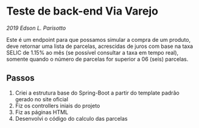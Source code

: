# Teste de back-end Via Varejo
*2019 Edson L. Parisotto*

Este é um endpoint para que possamos simular a compra de um produto, deve retornar uma lista de parcelas, acrescidas de juros com base na taxa SELIC de 1.15% ao mês (se possível consultar a taxa em tempo real), somente quando o número de parcelas for superior a 06 (seis) parcelas.

## Passos
1. Criei a estrutura base do Spring-Boot a partir do template padrão gerado no site oficial
2. Fiz os controllers iniais do projeto
3. Fiz as páginas HTML
4. Desenvolvi o código do calculo das parcelas

